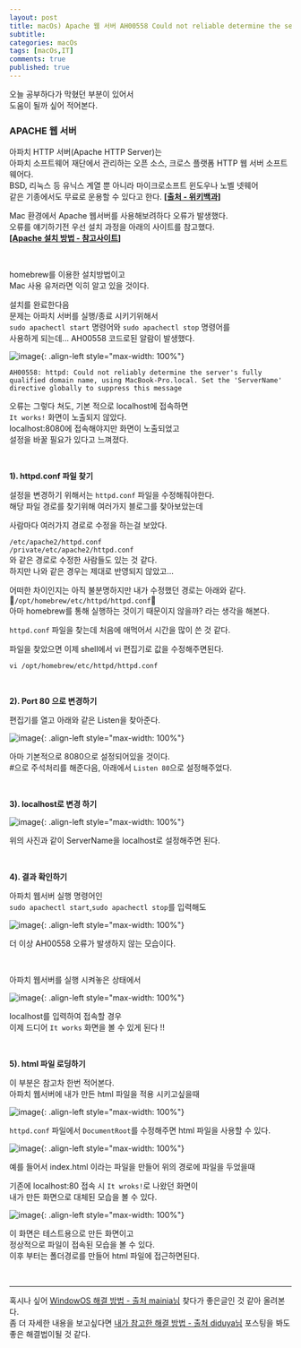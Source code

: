 ```yaml
---
layout: post
title: macOs) Apache 웹 서버 AH00558 Could not reliable determine the server’s fully qualified domain name ..
subtitle: 
categories: macOs
tags: [macOs,IT]
comments: true
published: true
---
```


오늘 공부하다가 막혔던 부분이 있어서   
도움이 될까 싶어 적어본다.  

### APACHE 웹 서버  

아파치 HTTP 서버(Apache HTTP Server)는   
아파치 소프트웨어 재단에서 관리하는 오픈 소스, 크로스 플랫폼 HTTP 웹 서버 소프트웨어다.   
BSD, 리눅스 등 유닉스 계열 뿐 아니라 마이크로소프트 윈도우나 노벨 넷웨어   
같은 기종에서도 무료로 운용할 수 있다고 한다. **[[출처 - 위키백과]]**

Mac 환경에서 Apache 웹서버를 사용해보려하다 오류가 발생했다.  
오류를 얘기하기전 우선 설치 과정을 아래의 사이트를 참고했다.  
**[[Apache 설치 방법 - 참고사이트]]**


<br/>  

homebrew를 이용한 설치방법이고  
Mac 사용 유저라면 익히 알고 있을 것이다.  

설치를 완료한다음   
문제는 아파치 서버를 실행/종료 시키기위해서  
`sudo apachectl start` 명령어와 `sudo apachectl stop` 명령어를  
사용하게 되는데... AH00558 코드로된 알람이 발생했다.

![image](https://lh3.googleusercontent.com/u/0/drive-viewer/AFDK6gMPblHp1IrHpidEB8NNOHDrTqEx8Q_JW9oJb7H4iCMDJNIKJUgNoYoQPhx8afmEEUw_UNIczBB2e98aG8ey3dT_HzWk=w3024-h1620){: .align-left style="max-width: 100%"}

```shell
AH00558: httpd: Could not reliably determine the server's fully qualified domain name, using MacBook-Pro.local. Set the 'ServerName' directive globally to suppress this message
```

오류는 그렇다 쳐도, 기본 적으로 localhost에 접속하면  
`It works!` 화면이 노출되지 않았다.  
localhost:8080에 접속해야지만 화면이 노출되었고  
설정을 바꿀 필요가 있다고 느껴졌다.  

<br/>

**1). httpd.conf 파일 찾기**

설정을 변경하기 위해서는 `httpd.conf` 파일을 수정해줘야한다.  
해당 파일 경로를 찾기위해 여러가지 블로그를 찾아보았는데  

사람마다 여러가지 경로로 수정을 하는걸 보았다.  

`/etc/apache2/httpd.conf`  
`/private/etc/apache2/httpd.conf`  
와 같은 경로로 수정한 사람들도 있는 것 같다.  
하지만 나와 같은 경우는 제대로 반영되지 않았고... 

어떠한 차이인지는 아직 불분명하지만 내가 수정했던 경로는 아래와 같다.    
📌`/opt/homebrew/etc/httpd/httpd.conf`📌   
아마 homebrew를 통해 실행하는 것이기 때문이지 않을까? 라는 생각을 해본다.

`httpd.conf` 파일을 찾는데 처음에 애먹어서 시간을 많이 쓴 것 같다.

파일을 찾았으면 이제 shell에서 vi 편집기로 값을 수정해주면된다.

```shell
vi /opt/homebrew/etc/httpd/httpd.conf
```

<br/>

**2). Port 80 으로 변경하기**

편집기를 열고 아래와 같은 Listen을 찾아준다.

![image](https://lh3.googleusercontent.com/u/0/drive-viewer/AFDK6gPzEEFalQYxag6NQ4wOJV1AuBpyHFHn9LwAi4g0PY8YljuKfpiPQY-9H1mOU1Vxqa-0reRKR1itloqQ_nXt8n7xKAh8=w3024-h1620){: .align-left style="max-width: 100%"}

아마 기본적으로 8080으로 설정되어있을 것이다.  
#으로 주석처리를 해준다음, 아래에서 `Listen 80`으로 설정해주었다.

<br/>

**3). localhost로 변경 하기**

![image](https://lh3.googleusercontent.com/u/0/drive-viewer/AFDK6gO9rZHRQQQ0HI4HBe-UBcgFt4ZMl91uomBFpsZLjsruipSi2KrdWjR89J1rptKW4mQSwI7iFSbjmpV5PgPfGLj88BO4yw=w3024-h1620){: .align-left style="max-width: 100%"}

위의 사진과 같이 ServerName을 localhost로 설정해주면 된다.

<br/>

**4). 결과 확인하기**
  
아파치 웹서버 실행 명령어인  
`sudo apachectl start`,`sudo apachectl stop`를 입력해도

![image](https://lh3.googleusercontent.com/u/0/drive-viewer/AFDK6gMxycEEiyoGZsXP0ZAh9sdmRXbB9ucK6Ar42OXNGDH3-OZW4FNBlpa68ehMFGULCDXcXODH-iLfmTYgK239LTRz134ZRg=w3024-h1620){: .align-left style="max-width: 100%"}

더 이상 AH00558 오류가 발생하지 않는 모습이다.

<br/>

아파치 웹서버를 실행 시켜놓은 상태에서  

![image](https://lh3.googleusercontent.com/u/0/drive-viewer/AFDK6gMRbasfobijEvOlwe60oFwSiELjJ7dm4RE7huFv2fFxSceyEPbFWQtmJCGSotTjXhbdaHpxJMCUOK2eMNPAneRzzlNyKA=w3024-h1620){: .align-left style="max-width: 100%"}

localhost를 입력하여 접속할 경우  
이제 드디어 `It works` 화면을 볼 수 있게 된다 !!


<br/>

**5). html 파일 로딩하기**  

이 부분은 참고차 한번 적어본다.  
아파치 웹서버에 내가 만든 html 파일을 적용 시키고싶을때  

![image](https://lh3.googleusercontent.com/u/0/drive-viewer/AFDK6gPcmo_lcNtNltnX94Eob3uyBQJybrqArcuxv2z-iwhwBK57y-p25jsZ_Ix3I54tn2Nd91TGqAAm2KLiE9OkCGh4SiZwgA=w3024-h1620){: .align-left style="max-width: 100%"}

`httpd.conf` 파일에서 `DocumentRoot`를 수정해주면 html 파일을 사용할 수 있다.  

![image](https://lh3.googleusercontent.com/u/0/drive-viewer/AFDK6gPgBo-oGeeI700xa9M9BOdiv2Uw4FQKR_C_9gwzceG8GVhNMT8iTUzJBVJLLQpGRRA_itVQOTuAz3AQGnJ_c7Ci0c9m8A=w3024-h1620){: .align-left style="max-width: 100%"}

예를 들어서 index.html 이라는 파일을 만들어 위의 경로에 파일을 두었을때  

기존에 localhost:80 접속 시 `It wroks!`로 나왔던 화면이  
내가 만든 화면으로 대체된 모습을 볼 수 있다.

![image](https://lh3.googleusercontent.com/u/0/drive-viewer/AFDK6gNlhfc-M7DRb35wAbT-xovzxuD54T512fR8OIeFZV-EtR0ngdJiUFt3vW4ToqBe3FzhdN8ZagQMmwTk5rt2syRzbW0dOA=w1782-h1620){: .align-left style="max-width: 100%"}

이 화면은 테스트용으로 만든 화면이고  
정상적으로 파일이 접속된 모습을 볼 수 있다.  
이후 부터는 폴더경로를 만들어 html 파일에 접근하면된다.

<br/>

---

혹시나 싶어 [WindowOS 해결 방법 - 출처 mainia님] 찾다가 좋은글인 것 같아 올려본다.  
좀 더 자세한 내용을 보고싶다면 [내가 참고한 해결 방법 - 출처 diduya님] 포스팅을 봐도  
좋은 해결법이될 것 같다.


[Apache 설치 방법 - 참고사이트]: https://www.javatpoint.com/how-to-install-apache-on-mac  
[내가 참고한 해결 방법 - 출처 diduya님]: https://velog.io/@diduya/macOS%EC%97%90-Homebrew%EB%A1%9C-Apache-%EC%84%A4%EC%B9%98%ED%95%98%EA%B8%B0  
[WindowOS 해결 방법 - 출처 mainia님]: https://mainia.tistory.com/5490  
[다른 경로로 설정 방법]: https://solbel.tistory.com/1467  
[출처 - 위키백과]: https://ko.wikipedia.org/wiki/%EC%95%84%ED%8C%8C%EC%B9%98_HTTP_%EC%84%9C%EB%B2%84

<br/>
<br/>
